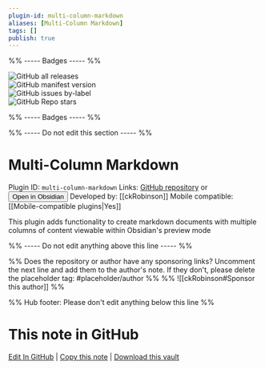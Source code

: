 ```yaml
---
plugin-id: multi-column-markdown
aliases: [Multi-Column Markdown]
tags: []
publish: true
---
```


%% ----- Badges ----- %%

![GitHub all releases](https://img.shields.io/github/downloads/ckRobinson/multi-column-markdown/total?color=573E7A&logo=github&style=for-the-badge)  
![GitHub manifest version](https://img.shields.io/github/manifest-json/v/ckRobinson/multi-column-markdown?color=573E7A&logo=github&style=for-the-badge)  
![GitHub issues by-label](https://img.shields.io/github/issues/ckRobinson/multi-column-markdown/help%20wanted?color=573E7A&logo=github&style=for-the-badge)  
![GitHub Repo stars](https://img.shields.io/github/stars/ckRobinson/multi-column-markdown?color=573E7A&logo=github&style=for-the-badge)

%% ----- Badges ----- %%

%% ----- Do not edit this section ----- %%

# Multi-Column Markdown

Plugin ID: `multi-column-markdown`
Links: [GitHub repository](https://github.com/ckRobinson/multi-column-markdown) or [<button id=HH>Open in Obsidian</button>](obsidian://show-plugin?id=multi-column-markdown)
Developed by: [[ckRobinson]]
Mobile compatible: [[Mobile-compatible plugins|Yes]]

This plugin adds functionality to create markdown documents with multiple columns of content viewable within Obsidian's preview mode

%% ----- Do not edit anything above this line ----- %%

%% Does the repository or author have any sponsoring links? Uncomment the next line and add them to the author's note. If they don't, please delete the placeholder tag: #placeholder/author %%
%% ![[ckRobinson#Sponsor this author]] %%

%% Hub footer: Please don't edit anything below this line %%

# This note in GitHub

<span class="git-footer">[Edit In GitHub](https://github.dev/obsidian-community/obsidian-hub/blob/main/02%20-%20Community%20Expansions/02.05%20All%20Community%20Expansions/Plugins/multi-column-markdown.md "git-hub-edit-note") | [Copy this note](https://raw.githubusercontent.com/obsidian-community/obsidian-hub/main/02%20-%20Community%20Expansions/02.05%20All%20Community%20Expansions/Plugins/multi-column-markdown.md "git-hub-copy-note") | [Download this vault](https://github.com/obsidian-community/obsidian-hub/archive/refs/heads/main.zip "git-hub-download-vault") </span>
